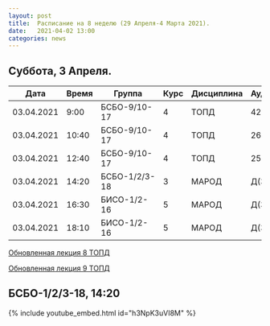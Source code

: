 ```yaml
---
layout: post
title:  Расписание на 8 неделю (29 Апреля-4 Марта 2021).
date:   2021-04-02 13:00
categories: news
---
```


## Суббота, 3 Апреля.

| Дата          | Время   | Группа        | Курс | Дисциплина  | Аудитория |
| ------------- | ------- | ------------- | ---- | ----------- | --------- |
|03.04.2021     | 9:00    |БСБО-9/10-17   |4     |ТОПД         |426а       |
|03.04.2021     |10:40    |БСБО-9/10-17   |4     |ТОПД         |269        |
|03.04.2021     |12:40    |БСБО-9/10-17   |4     |ТОПД         |258а       |
|03.04.2021     |14:20    |БСБО-1/2/3-18  |3     |МАРОД        |Д(334)     |
|03.04.2021     |16:30    |БИСО-1/2-16    |5     |МАРОД        |Д(334)     |
|03.04.2021     |18:10    |БИСО-1/2-16    |5     |МАРОД        |Д(334)     |

[Обновленная лекция 8 ТОПД](https://colab.research.google.com/drive/1SWpAc4E4tixAu_5FMLzrdpaIq9aKqy6O?usp=sharing)


[Обновленная лекция 9 ТОПД](https://colab.research.google.com/drive/1Wba7QyN12kJ-vv8o-Vxg5R1Ka4exZO9d?usp=sharing)


## БСБО-1/2/3-18, 14:20
{% include youtube_embed.html id="h3NpK3uVI8M" %}



